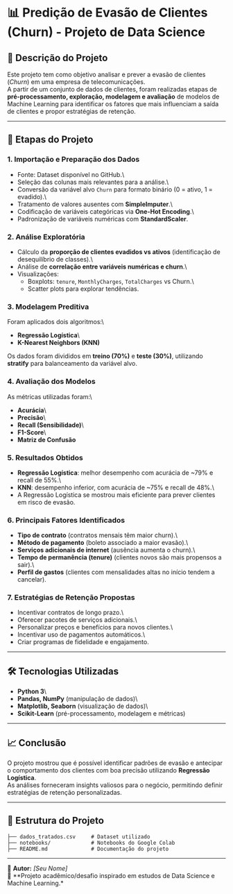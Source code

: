# 📊 Predição de Evasão de Clientes (Churn) - Projeto de Data Science

## 📌 Descrição do Projeto

Este projeto tem como objetivo analisar e prever a evasão de clientes
(*Churn*) em uma empresa de telecomunicações.\
A partir de um conjunto de dados de clientes, foram realizadas etapas de
**pré-processamento, exploração, modelagem e avaliação** de modelos de
Machine Learning para identificar os fatores que mais influenciam a
saída de clientes e propor estratégias de retenção.

------------------------------------------------------------------------

## 🚀 Etapas do Projeto

### 1. Importação e Preparação dos Dados

-   Fonte: Dataset disponível no GitHub.\
-   Seleção das colunas mais relevantes para a análise.\
-   Conversão da variável alvo `Churn` para formato binário (0 = ativo,
    1 = evadido).\
-   Tratamento de valores ausentes com **SimpleImputer**.\
-   Codificação de variáveis categóricas via **One-Hot Encoding**.\
-   Padronização de variáveis numéricas com **StandardScaler**.

### 2. Análise Exploratória

-   Cálculo da **proporção de clientes evadidos vs ativos**
    (identificação de desequilíbrio de classes).\
-   Análise de **correlação entre variáveis numéricas e churn**.\
-   Visualizações:
    -   Boxplots: `tenure`, `MonthlyCharges`, `TotalCharges` vs Churn.\
    -   Scatter plots para explorar tendências.

### 3. Modelagem Preditiva

Foram aplicados dois algoritmos:\
- **Regressão Logística**\
- **K-Nearest Neighbors (KNN)**

Os dados foram divididos em **treino (70%)** e **teste (30%)**,
utilizando **stratify** para balanceamento da variável alvo.

### 4. Avaliação dos Modelos

As métricas utilizadas foram:\
- **Acurácia**\
- **Precisão**\
- **Recall (Sensibilidade)**\
- **F1-Score**\
- **Matriz de Confusão**

### 5. Resultados Obtidos

-   **Regressão Logística**: melhor desempenho com acurácia de \~79% e
    recall de 55%.\
-   **KNN**: desempenho inferior, com acurácia de \~75% e recall de
    48%.\
-   A Regressão Logística se mostrou mais eficiente para prever clientes
    em risco de evasão.

### 6. Principais Fatores Identificados

-   **Tipo de contrato** (contratos mensais têm maior churn).\
-   **Método de pagamento** (boleto associado a maior evasão).\
-   **Serviços adicionais de internet** (ausência aumenta o churn).\
-   **Tempo de permanência (tenure)** (clientes novos são mais propensos
    a sair).\
-   **Perfil de gastos** (clientes com mensalidades altas no início
    tendem a cancelar).

### 7. Estratégias de Retenção Propostas

-   Incentivar contratos de longo prazo.\
-   Oferecer pacotes de serviços adicionais.\
-   Personalizar preços e benefícios para novos clientes.\
-   Incentivar uso de pagamentos automáticos.\
-   Criar programas de fidelidade e engajamento.

------------------------------------------------------------------------

## 🛠️ Tecnologias Utilizadas

-   **Python 3**\
-   **Pandas, NumPy** (manipulação de dados)\
-   **Matplotlib, Seaborn** (visualização de dados)\
-   **Scikit-Learn** (pré-processamento, modelagem e métricas)

------------------------------------------------------------------------

## 📈 Conclusão

O projeto mostrou que é possível identificar padrões de evasão e
antecipar o comportamento dos clientes com boa precisão utilizando
**Regressão Logística**.\
As análises forneceram insights valiosos para o negócio, permitindo
definir estratégias de retenção personalizadas.

------------------------------------------------------------------------

## 📂 Estrutura do Projeto

    ├── dados_tratados.csv     # Dataset utilizado
    ├── notebooks/             # Notebooks do Google Colab
    ├── README.md              # Documentação do projeto

------------------------------------------------------------------------

📌 **Autor:** *\[Seu Nome\]*\
📌 \*\*Projeto acadêmico/desafio inspirado em estudos de Data Science e
Machine Learning.\*
